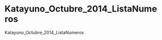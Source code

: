 Katayuno_Octubre_2014_ListaNumeros
==================================

Katayuno_Octubre_2014_ListaNumeros
